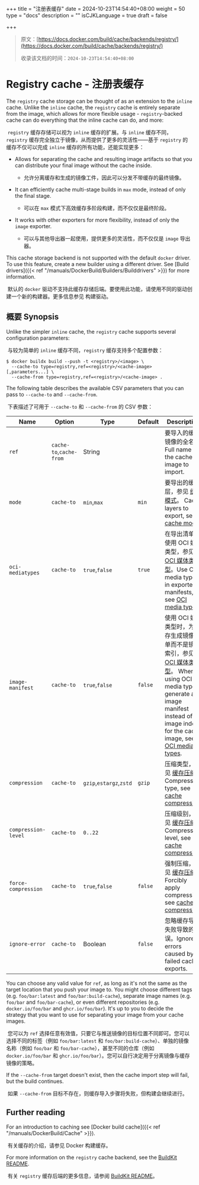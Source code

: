 +++
title = "注册表缓存"
date = 2024-10-23T14:54:40+08:00
weight = 50
type = "docs"
description = ""
isCJKLanguage = true
draft = false

+++

> 原文：[https://docs.docker.com/build/cache/backends/registry/](https://docs.docker.com/build/cache/backends/registry/)
>
> 收录该文档的时间：`2024-10-23T14:54:40+08:00`

# Registry cache - 注册表缓存

The `registry` cache storage can be thought of as an extension to the `inline` cache. Unlike the `inline` cache, the `registry` cache is entirely separate from the image, which allows for more flexible usage - `registry`-backed cache can do everything that the inline cache can do, and more:

​	`registry` 缓存存储可以视为 `inline` 缓存的扩展。与 `inline` 缓存不同，`registry` 缓存完全独立于镜像，从而提供了更多的灵活性——基于 `registry` 的缓存不仅可以完成 `inline` 缓存的所有功能，还能实现更多：

- Allows for separating the cache and resulting image artifacts so that you can distribute your final image without the cache inside.
  - 允许分离缓存和生成的镜像工件，因此可以分发不带缓存的最终镜像。

- It can efficiently cache multi-stage builds in `max` mode, instead of only the final stage.
  - 可以在 `max` 模式下高效缓存多阶段构建，而不仅仅是最终阶段。

- It works with other exporters for more flexibility, instead of only the `image` exporter.
  - 可以与其他导出器一起使用，提供更多的灵活性，而不仅仅是 `image` 导出器。


This cache storage backend is not supported with the default `docker` driver. To use this feature, create a new builder using a different driver. See [Build drivers]({{< ref "/manuals/DockerBuild/Builders/Builddrivers" >}}) for more information.

​	默认的 `docker` 驱动不支持此缓存存储后端。要使用此功能，请使用不同的驱动创建一个新的构建器。更多信息参见 构建驱动。

## 概要 Synopsis

Unlike the simpler `inline` cache, the `registry` cache supports several configuration parameters:

​	与较为简单的 `inline` 缓存不同，`registry` 缓存支持多个配置参数：



```console
$ docker buildx build --push -t <registry>/<image> \
  --cache-to type=registry,ref=<registry>/<cache-image>[,parameters...] \
  --cache-from type=registry,ref=<registry>/<cache-image> .
```

The following table describes the available CSV parameters that you can pass to `--cache-to` and `--cache-from`.

​	下表描述了可用于 `--cache-to` 和 `--cache-from` 的 CSV 参数：

| Name                | Option                  | Type                    | Default | Description                                                  |
| ------------------- | ----------------------- | ----------------------- | ------- | ------------------------------------------------------------ |
| `ref`               | `cache-to`,`cache-from` | String                  |         | 要导入的缓存镜像的全名。 Full name of the cache image to import. |
| `mode`              | `cache-to`              | `min`,`max`             | `min`   | 要导出的缓存层，参见 [缓存模式](https://docs.docker.com/build/cache/backends/#cache-mode)。 Cache layers to export, see [cache mode](https://docs.docker.com/build/cache/backends/#cache-mode). |
| `oci-mediatypes`    | `cache-to`              | `true`,`false`          | `true`  | 在导出清单中使用 OCI 媒体类型，参见 [OCI 媒体类型](https://docs.docker.com/build/cache/backends/#oci-media-types)。Use OCI media types in exported manifests, see [OCI media types](https://docs.docker.com/build/cache/backends/#oci-media-types). |
| `image-manifest`    | `cache-to`              | `true`,`false`          | `false` | 使用 OCI 媒体类型时，为缓存生成镜像清单而不是镜像索引，参见 [OCI 媒体类型](https://docs.docker.com/build/cache/backends/#oci-media-types)。 When using OCI media types, generate an image manifest instead of an image index for the cache image, see [OCI media types](https://docs.docker.com/build/cache/backends/#oci-media-types). |
| `compression`       | `cache-to`              | `gzip`,`estargz`,`zstd` | `gzip`  | 压缩类型，参见 [缓存压缩](https://docs.docker.com/build/cache/backends/#cache-compression)。 Compression type, see [cache compression](https://docs.docker.com/build/cache/backends/#cache-compression). |
| `compression-level` | `cache-to`              | `0..22`                 |         | 压缩级别，参见 [缓存压缩](https://docs.docker.com/build/cache/backends/#cache-compression)。 Compression level, see [cache compression](https://docs.docker.com/build/cache/backends/#cache-compression). |
| `force-compression` | `cache-to`              | `true`,`false`          | `false` | 强制压缩，参见 [缓存压缩](https://docs.docker.com/build/cache/backends/#cache-compression)。Forcibly apply compression, see [cache compression](https://docs.docker.com/build/cache/backends/#cache-compression). |
| `ignore-error`      | `cache-to`              | Boolean                 | `false` | 忽略缓存导出失败导致的错误。Ignore errors caused by failed cache exports. |

You can choose any valid value for `ref`, as long as it's not the same as the target location that you push your image to. You might choose different tags (e.g. `foo/bar:latest` and `foo/bar:build-cache`), separate image names (e.g. `foo/bar` and `foo/bar-cache`), or even different repositories (e.g. `docker.io/foo/bar` and `ghcr.io/foo/bar`). It's up to you to decide the strategy that you want to use for separating your image from your cache images.

​	您可以为 `ref` 选择任意有效值，只要它与推送镜像的目标位置不同即可。您可以选择不同的标签（例如 `foo/bar:latest` 和 `foo/bar:build-cache`）、单独的镜像名称（例如 `foo/bar` 和 `foo/bar-cache`），甚至不同的仓库（例如 `docker.io/foo/bar` 和 `ghcr.io/foo/bar`）。您可以自行决定用于分离镜像与缓存镜像的策略。

If the `--cache-from` target doesn't exist, then the cache import step will fail, but the build continues.

​	如果 `--cache-from` 目标不存在，则缓存导入步骤将失败，但构建会继续进行。

## Further reading

For an introduction to caching see [Docker build cache]({{< ref "/manuals/DockerBuild/Cache" >}}).

​	有关缓存的介绍，请参见 Docker 构建缓存。

For more information on the `registry` cache backend, see the [BuildKit README](https://github.com/moby/buildkit#registry-push-image-and-cache-separately).

​	有关 `registry` 缓存后端的更多信息，请参阅 [BuildKit README](https://github.com/moby/buildkit#registry-push-image-and-cache-separately)。
